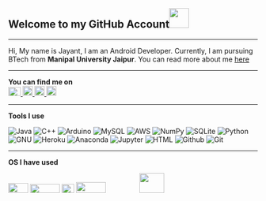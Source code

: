 ## Welcome to my GitHub Account<img src="https://media.giphy.com/media/l0IxZ9QKngk7yZWYU/source.gif" width="40" height="40" />
<hr>

Hi, My name is Jayant, I am an Android Developer. Currently, I am pursuing BTech from **Manipal University Jaipur**.
You can read more about me <a href="https://zerostic.blogspot.com/2021/01/about-me.html#more">here</a>
<hr>

**You can find me on**
<br>
<a href="https://twitter.com/iamjayantjha"><img src="https://upload.wikimedia.org/wikipedia/en/9/9f/Twitter_bird_logo_2012.svg" title="Twitter" width="25" height="18" />
</a>
<a href="https://www.facebook.com/profile.php?id=100006813226950"><img src="https://upload.wikimedia.org/wikipedia/commons/5/51/Facebook_f_logo_%282019%29.svg" title="Facebook" width="20" height="20" />
</a>
<a href="https://www.instagram.com/iamjayantjha/"><img src="https://upload.wikimedia.org/wikipedia/commons/thumb/e/e7/Instagram_logo_2016.svg/198px-Instagram_logo_2016.svg.png" title="Instagram" width="20" height="20" />
</a>
<a href="https://www.linkedin.com/in/jayant-anand-jha-a16474135/"><img src="http://www.prepare1.com/wp-content/uploads/2014/04/linkedin-logo-high-res-1254-1024x1024.jpg" title="Linkedin" width="20" height="20" />
</a>
<br>
<hr>
<strong>Tools I use</strong>
<p>
<img alt="Java" src="https://img.shields.io/badge/-Java-007396?style=flat-square&logo=java&logoColor=white" /> <img alt="C++" src="https://img.shields.io/badge/-C++-00599C?style=flat-square&logo=c&logoColor=white" />
<img alt="Arduino" src="https://img.shields.io/badge/-Arduino-00979D?style=flat-square&logo=arduino&logoColor=white" />
<img alt="MySQL" src="https://img.shields.io/badge/-MySQL-4479A1?style=flat-square&logo=mysql&logoColor=white" />
<img alt="AWS" src="https://img.shields.io/badge/-AWS-232F3E?style=flat-square&logo=amazon-aws&logoColor=white" />
<img alt="NumPy" src="https://img.shields.io/badge/-NumPy-013243?style=flat-square&logo=numpy&logoColor=white" />
<img alt="SQLite" src="https://img.shields.io/badge/-SQLite-003B57?style=flat-square&logo=sqlite&logoColor=white" />
<img alt="Python" src="https://img.shields.io/badge/-Python-3776ab?style=flat-square&logo=python&logoColor=white" /> 
<img alt="GNU" src="https://img.shields.io/badge/-GNU-A42E2B?style=flat-square&logo=gnu&logoColor=white" />
<img alt="Heroku" src="https://img.shields.io/badge/-Heroku-430098?style=flat-square&logo=heroku&logoColor=white" />
<img alt="Anaconda" src="https://img.shields.io/badge/-Anaconda-42B029?style=flat-square&logo=anaconda&logoColor=white" />
<img alt="Jupyter" src="https://img.shields.io/badge/-Jupyter-F37626?style=flat-square&logo=jupyter&logoColor=white" />
<img alt="HTML" src="https://img.shields.io/badge/-HTML-E34F26?style=flat-square&logo=html5&logoColor=white" />
<img alt="Github" src="https://img.shields.io/badge/-GitHub-181717?style=flat-square&logo=github&logoColor=white" />
<img alt="Git" src="https://img.shields.io/badge/-git-F05032?style=flat-square&logo=git&logoColor=white" />
</p>
<hr>
<strong>OS I have used</strong>
<p>
<img src ="https://upload.wikimedia.org/wikipedia/commons/3/3a/Logo-ubuntu_no%28r%29-black_orange-hex.svg" width="40" height="20"/>
<img src= "https://upload.wikimedia.org/wikipedia/commons/0/05/Windows_10_Logo.svg" width="60" height="18"/>
<img src = "https://upload.wikimedia.org/wikipedia/en/1/14/Windows_logo_-_2006.svg" text="Windows 7" width="25" height="18"/>
<img src = "https://upload.wikimedia.org/wikipedia/commons/f/f3/MacOS_Catalina_wordmark.svg" width="60" height="22"/>
<img src = "https://upload.wikimedia.org/wikipedia/commons/c/cd/MacOS_Big_Sur_wordmark_2.svg" width="60" height="14"/>
<img src = "https://upload.wikimedia.org/wikipedia/en/e/e2/The_Chrome_OS_logo_as_of_2020.png" width="50" height="40"/>
</p>
